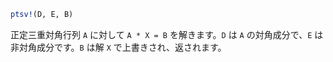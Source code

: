 ```julia
ptsv!(D, E, B)
```

正定三重対角行列 `A` に対して `A * X = B` を解きます。`D` は `A` の対角成分で、`E` は非対角成分です。`B` は解 `X` で上書きされ、返されます。
